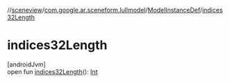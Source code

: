 //[sceneview](../../../index.md)/[com.google.ar.sceneform.lullmodel](../index.md)/[ModelInstanceDef](index.md)/[indices32Length](indices32-length.md)

# indices32Length

[androidJvm]\
open fun [indices32Length](indices32-length.md)(): [Int](https://kotlinlang.org/api/latest/jvm/stdlib/kotlin/-int/index.html)

